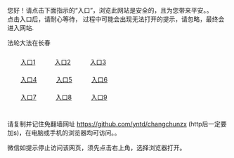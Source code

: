 您好！请点击下面指示的“入口”，浏览此网站是安全的，且为您带来平安。。 <br/>
点击入口后，请耐心等待， 过程中可能会出现无法打开的提示，请忽略，最终会进入网站. </br>

法轮大法在长春<br/>
<div style="padding:10px"><a style="margin:20px" target="_blank" href="https://d1fbp5krz481ti.cloudfront.net/2Qpsp?kmavm" id="ccLink1" rel="nofollow">入口1</a> <a target="_blank" style="margin:20px" href="https://d29v4mah4kk4x.cloudfront.net/2Qpsp?lltpdqsz" id="ccLink2" rel="nofollow">入口2</a> <a style="margin:20px" target="_blank" href="https://d3q453kn08uxj3.cloudfront.net/2Qpsp?mgkmulla" id="ccLink3" rel="nofollow">入口3</a></div>

<div style="padding:10px" ><a style="margin:20px" target="_blank" href="https://d1fbp5krz481ti.cloudfront.net/2Qpsp?kmavm" id="ccLink4" rel="nofollow">入口4</a> <a style="margin:20px" href="https://d29v4mah4kk4x.cloudfront.net/2Qpsp?lltpdqsz" target="_blank" id="ccLink5" rel="nofollow">入口5</a> <a style="margin:20px" href="https://d3q453kn08uxj3.cloudfront.net/2Qpsp?mgkmulla" target="_blank" id="ccLink6" rel="nofollow">入口6</a></div>

<div style="padding:10px"><a style="margin:20px" target="_blank" href="https://d1fbp5krz481ti.cloudfront.net/2Qpsp?kmavm" id="ccLink7" rel="nofollow">入口7</a> <a style="margin:20px" href="https://d29v4mah4kk4x.cloudfront.net/2Qpsp?lltpdqsz" target="_blank" id="ccLink8" rel="nofollow">入口8</a> <a style="margin:20px" target="_blank" href="https://d3q453kn08uxj3.cloudfront.net/2Qpsp?mgkmulla" id="ccLink9" rel="nofollow">入口9</a></div>

<br/>



请复制并记住免翻墙网址 https://github.com/yntd/changchunzx (http后一定要加s)，在电脑或手机的浏览器均可访问。。<br/>

微信如提示停止访问该网页，须先点击右上角，选择浏览器打开。

